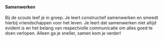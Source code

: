 #### Samenwerken
Bij de scouts leef je in groep. Je leert constructief samenwerken en smeedt hierbij vriendschappen voor het leven. Je leert dat samenwerken niet altijd evident is en het belang van respectvolle communicatie om alles goed te doen verlopen. Alleen ga je sneller, samen kom je verder!
